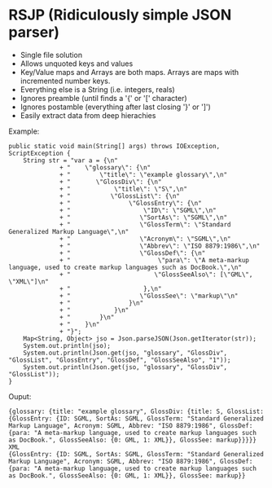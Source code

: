# RSJP (Ridiculously simple JSON parser)

- Single file solution
- Allows unquoted keys and values
- Key/Value maps and Arrays are both maps. Arrays are maps with incremented number keys.
- Everything else is a String (i.e. integers, reals)
- Ignores preamble (until finds a '{' or '[' character)
- Ignores postamble (everything after last closing '}' or ']')
- Easily extract data from deep hierachies

Example:

    public static void main(String[] args) throws IOException, ScriptException {
		String str = "var a = {\n"
				  + "    \"glossary\": {\n"
				  + "        \"title\": \"example glossary\",\n"
				  + "		\"GlossDiv\": {\n"
				  + "            \"title\": \"S\",\n"
				  + "			\"GlossList\": {\n"
				  + "                \"GlossEntry\": {\n"
				  + "                    \"ID\": \"SGML\",\n"
				  + "					\"SortAs\": \"SGML\",\n"
				  + "					\"GlossTerm\": \"Standard Generalized Markup Language\",\n"
				  + "					\"Acronym\": \"SGML\",\n"
				  + "					\"Abbrev\": \"ISO 8879:1986\",\n"
				  + "					\"GlossDef\": {\n"
				  + "                        \"para\": \"A meta-markup language, used to create markup languages such as DocBook.\",\n"
				  + "						\"GlossSeeAlso\": [\"GML\", \"XML\"]\n"
				  + "                    },\n"
				  + "					\"GlossSee\": \"markup\"\n"
				  + "                }\n"
				  + "            }\n"
				  + "        }\n"
				  + "    }\n"
				  + "}";
		Map<String, Object> jso = Json.parseJSON(Json.getIterator(str));
		System.out.println(jso);
		System.out.println(Json.get(jso, "glossary", "GlossDiv", "GlossList", "GlossEntry", "GlossDef", "GlossSeeAlso", "1"));
		System.out.println(Json.get(jso, "glossary", "GlossDiv", "GlossList"));
    }

Ouput:

    {glossary: {title: "example glossary", GlossDiv: {title: S, GlossList: {GlossEntry: {ID: SGML, SortAs: SGML, GlossTerm: "Standard Generalized Markup Language", Acronym: SGML, Abbrev: "ISO 8879:1986", GlossDef: {para: "A meta-markup language, used to create markup languages such as DocBook.", GlossSeeAlso: {0: GML, 1: XML}}, GlossSee: markup}}}}}
    XML
    {GlossEntry: {ID: SGML, SortAs: SGML, GlossTerm: "Standard Generalized Markup Language", Acronym: SGML, Abbrev: "ISO 8879:1986", GlossDef: {para: "A meta-markup language, used to create markup languages such as DocBook.", GlossSeeAlso: {0: GML, 1: XML}}, GlossSee: markup}}

